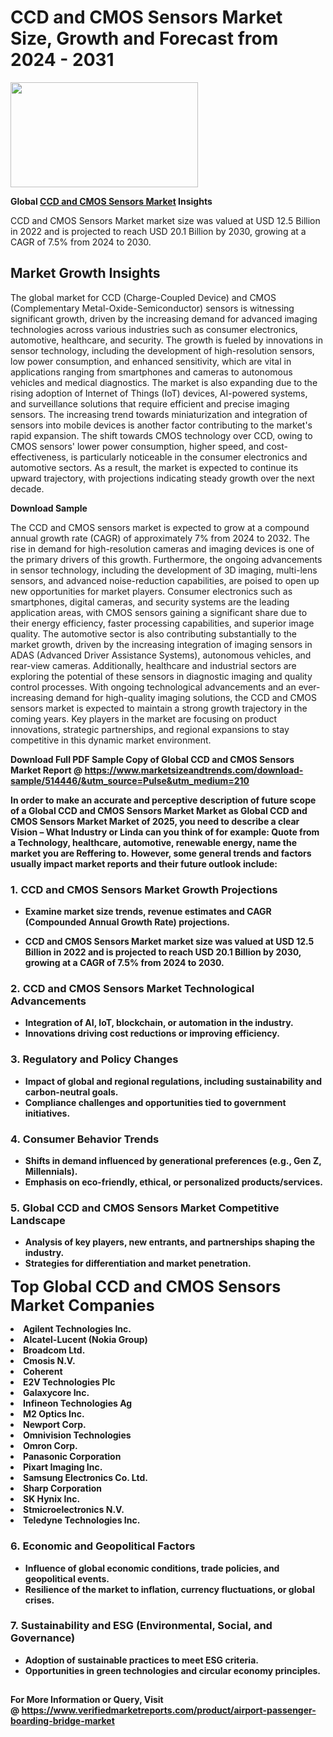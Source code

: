 <H1>CCD and CMOS Sensors Market Size, Growth and Forecast from 2024 - 2031</H1><img class="aligncenter size-medium wp-image-584254" src="https://thirdeyenews.in/wp-content/uploads/2024/09/Global-Market-Research-300x168.jpeg" alt="" width="300" height="168" /><p><strong>Global&nbsp;<a href="https://www.marketsizeandtrends.com/download-sample/514446/&amp;utm_source=Pulse&amp;utm_medium=210">CCD and CMOS Sensors Market</a> Insights</strong></p><p>CCD and CMOS Sensors Market market size was valued at USD 12.5 Billion in 2022 and is projected to reach USD 20.1 Billion by 2030, growing at a CAGR of 7.5% from 2024 to 2030.</p><p><h2>Market Growth Insights</h2> <p>The global market for CCD (Charge-Coupled Device) and CMOS (Complementary Metal-Oxide-Semiconductor) sensors is witnessing significant growth, driven by the increasing demand for advanced imaging technologies across various industries such as consumer electronics, automotive, healthcare, and security. The growth is fueled by innovations in sensor technology, including the development of high-resolution sensors, low power consumption, and enhanced sensitivity, which are vital in applications ranging from smartphones and cameras to autonomous vehicles and medical diagnostics. The market is also expanding due to the rising adoption of Internet of Things (IoT) devices, AI-powered systems, and surveillance solutions that require efficient and precise imaging sensors. The increasing trend towards miniaturization and integration of sensors into mobile devices is another factor contributing to the market's rapid expansion. The shift towards CMOS technology over CCD, owing to CMOS sensors' lower power consumption, higher speed, and cost-effectiveness, is particularly noticeable in the consumer electronics and automotive sectors. As a result, the market is expected to continue its upward trajectory, with projections indicating steady growth over the next decade.</p> <p><strong>Download Sample</strong></p> <p>The CCD and CMOS sensors market is expected to grow at a compound annual growth rate (CAGR) of approximately 7% from 2024 to 2032. The rise in demand for high-resolution cameras and imaging devices is one of the primary drivers of this growth. Furthermore, the ongoing advancements in sensor technology, including the development of 3D imaging, multi-lens sensors, and advanced noise-reduction capabilities, are poised to open up new opportunities for market players. Consumer electronics such as smartphones, digital cameras, and security systems are the leading application areas, with CMOS sensors gaining a significant share due to their energy efficiency, faster processing capabilities, and superior image quality. The automotive sector is also contributing substantially to the market growth, driven by the increasing integration of imaging sensors in ADAS (Advanced Driver Assistance Systems), autonomous vehicles, and rear-view cameras. Additionally, healthcare and industrial sectors are exploring the potential of these sensors in diagnostic imaging and quality control processes. With ongoing technological advancements and an ever-increasing demand for high-quality imaging solutions, the CCD and CMOS sensors market is expected to maintain a strong growth trajectory in the coming years. Key players in the market are focusing on product innovations, strategic partnerships, and regional expansions to stay competitive in this dynamic market environment. <p><strong></p><p><span class=""><strong>Download Full PDF Sample Copy of Global CCD and CMOS Sensors Market Report</strong> @ <a href="https://www.marketsizeandtrends.com/download-sample/514446/&amp;utm_source=Pulse&amp;utm_medium=210" target="_blank">https://www.marketsizeandtrends.com/download-sample/514446/&amp;utm_source=Pulse&amp;utm_medium=210</a></span></p><p>In order to make an accurate and perceptive description of future scope of a Global&nbsp;CCD and CMOS Sensors Market Market as Global&nbsp;CCD and CMOS Sensors Market Market of 2025, you need to describe a clear Vision &ndash; What Industry or Linda can you think of for example: Quote from a Technology, healthcare, automotive, renewable energy, name the market you are Reffering to. However, some general trends and factors usually impact market reports and their future outlook include:</p><h3>1.&nbsp;<strong>CCD and CMOS Sensors Market Growth Projections</strong></h3><ul><li>Examine market size trends, revenue estimates and CAGR (Compounded Annual Growth Rate) projections.</li><li><p>CCD and CMOS Sensors Market market size was valued at USD 12.5 Billion in 2022 and is projected to reach USD 20.1 Billion by 2030, growing at a CAGR of 7.5% from 2024 to 2030.</p></li></ul><h3>2.&nbsp;<strong>CCD and CMOS Sensors Market Technological Advancements</strong></h3><ul><li>Integration of AI, IoT, blockchain, or automation in the industry.</li><li>Innovations driving cost reductions or improving efficiency.</li></ul><h3>3.&nbsp;<strong>Regulatory and Policy Changes</strong></h3><ul><li>Impact of global and regional regulations, including sustainability and carbon-neutral goals.</li><li>Compliance challenges and opportunities tied to government initiatives.</li></ul><h3>4.&nbsp;<strong>Consumer Behavior Trends</strong></h3><ul><li>Shifts in demand influenced by generational preferences (e.g., Gen Z, Millennials).</li><li>Emphasis on eco-friendly, ethical, or personalized products/services.</li></ul><h3>5.&nbsp;<strong>Global CCD and CMOS Sensors Market Competitive Landscape</strong></h3><ul><li>Analysis of key players, new entrants, and partnerships shaping the industry.</li><li>Strategies for differentiation and market penetration.</li></ul><p data-pm-slice="1 1 []"><span style="color: inherit; font-family: inherit; font-size: 25px;">Top Global CCD and CMOS Sensors Market Companies</span></p><div class="" data-test-id=""><p><li>Agilent Technologies Inc.</li><li> Alcatel-Lucent (Nokia Group)</li><li> Broadcom Ltd.</li><li> Cmosis N.V.</li><li> Coherent</li><li> E2V Technologies Plc</li><li> Galaxycore Inc.</li><li> Infineon Technologies Ag</li><li> M2 Optics Inc.</li><li> Newport Corp.</li><li> Omnivision Technologies</li><li> Omron Corp.</li><li> Panasonic Corporation</li><li> Pixart Imaging Inc.</li><li> Samsung Electronics Co. Ltd.</li><li> Sharp Corporation</li><li> SK Hynix Inc.</li><li> Stmicroelectronics N.V.</li><li> Teledyne Technologies Inc.</li></p></div><h3>6.&nbsp;<strong>Economic and Geopolitical Factors</strong></h3><ul><li>Influence of global economic conditions, trade policies, and geopolitical events.</li><li>Resilience of the market to inflation, currency fluctuations, or global crises.</li></ul><h3>7.&nbsp;<strong>Sustainability and ESG (Environmental, Social, and Governance)</strong></h3><ul><li>Adoption of sustainable practices to meet ESG criteria.</li><li>Opportunities in green technologies and circular economy principles.</li></ul><h2><strong style="font-size: 14px;">For More Information or Query, Visit @&nbsp;</strong><a style="background-color: #ffffff; font-size: 14px;" href="https://www.marketsizeandtrends.com/report/ccd-and-cmos-sensors-market/" target="_blank">https://www.verifiedmarketreports.com/product/airport-passenger-boarding-bridge-market</a></h2>
